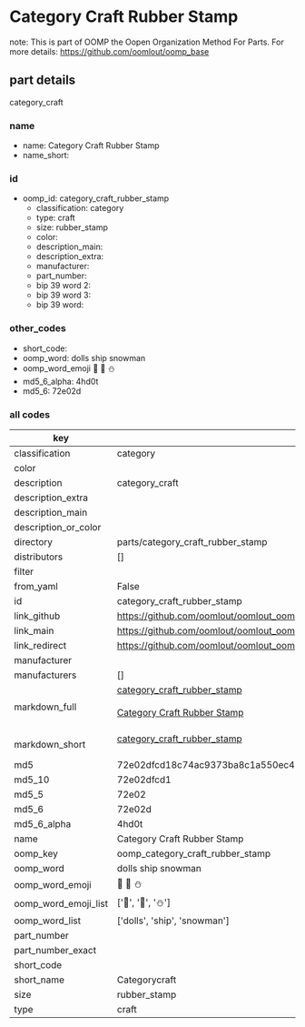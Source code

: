 # Category Craft Rubber Stamp  

note: This is part of OOMP the Oopen Organization Method For Parts. For more details: https://github.com/oomlout/oomp_base

##  part details
  



category_craft



### name
* name: Category Craft Rubber Stamp
* name_short: 
### id
* oomp_id: category_craft_rubber_stamp
  * classification: category
  * type: craft
  * size: rubber_stamp
  * color: 
  * description_main: 
  * description_extra: 
  * manufacturer: 
  * part_number: 
  * bip 39 word 2: 
  * bip 39 word 3: 
  * bip 39 word: 

### other_codes
* short_code: 
* oomp_word: dolls ship snowman
* oomp_word_emoji :dolls: :ship: :snowman:
* md5_6_alpha: 4hd0t
* md5_6: 72e02d









### all codes 
| key | value |  
| --- | --- |  
| classification | category |  
| color |  |  
| description | category_craft |  
| description_extra |  |  
| description_main |  |  
| description_or_color |   |  
| directory | parts/category_craft_rubber_stamp |  
| distributors | [] |  
| filter |  |  
| from_yaml | False |  
| id | category_craft_rubber_stamp |  
| link_github | https://github.com/oomlout/oomlout_oomp_version_1_messy/tree/main/parts/category_craft_rubber_stamp |  
| link_main | https://github.com/oomlout/oomlout_oomp_version_1_messy/tree/main/parts/category_craft_rubber_stamp |  
| link_redirect | https://github.com/oomlout/oomlout_oomp_version_1_messy/tree/main/parts/category_craft_rubber_stamp |  
| manufacturer |  |  
| manufacturers | [] |  
| markdown_full | [category_craft_rubber_stamp](none)<br>[](none)<br>[Category Craft Rubber Stamp](none)<br><br> |  
| markdown_short | [category_craft_rubber_stamp](none)<br><br> |  
| md5 | 72e02dfcd18c74ac9373ba8c1a550ec4 |  
| md5_10 | 72e02dfcd1 |  
| md5_5 | 72e02 |  
| md5_6 | 72e02d |  
| md5_6_alpha | 4hd0t |  
| name | Category Craft Rubber Stamp |  
| oomp_key | oomp_category_craft_rubber_stamp |  
| oomp_word | dolls ship snowman |  
| oomp_word_emoji | :dolls: :ship: :snowman: |  
| oomp_word_emoji_list | [':dolls:', ':ship:', ':snowman:'] |  
| oomp_word_list | ['dolls', 'ship', 'snowman'] |  
| part_number |  |  
| part_number_exact |  |  
| short_code |  |  
| short_name | Categorycraft |  
| size | rubber_stamp |  
| type | craft |  
